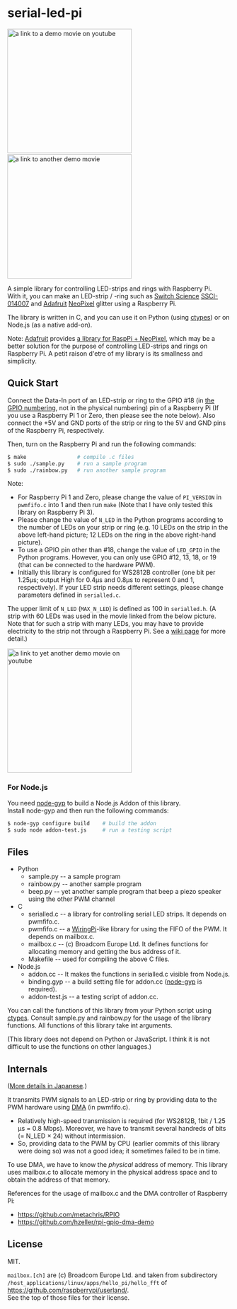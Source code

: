 # serial-led-pi

<a href="https://www.youtube.com/watch?v=Gf6LSokECh0"><img
src="https://raw.github.com/wiki/kut-tktlab/serial-led-pi/demo1.jpg" width="281"
alt="a link to a demo movie on youtube" /></a>&nbsp;
<a href="https://youtu.be/Gf6LSokECh0?t=12s"><img
src="https://raw.github.com/wiki/kut-tktlab/serial-led-pi/demo2.jpg" width="281"
alt="a link to another demo movie" /></a>

A simple library for controlling LED-strips and rings with Raspberry Pi.<br/>
With it, you can make an LED-strip / -ring such as
[Switch Science](https://www.switch-science.com) [SSCI-014007](http://ssci.to/1400) and [Adafruit](https://www.adafruit.com) [NeoPixel](https://www.adafruit.com/category/168) glitter using a Raspberry Pi.

The library is written in C,
and you can use it on Python (using [ctypes](https://docs.python.jp/3/library/ctypes.html))
or on Node.js (as a native add-on).

Note: [Adafruit](https://www.adafruit.com) provides
[a library for RaspPi + NeoPixel](https://learn.adafruit.com/neopixels-on-raspberry-pi/software),
which may be a better solution for the purpose of controlling LED-strips and rings on Raspberry Pi.
A petit raison d'etre of my library is its smallness and simplicity.


## Quick Start

Connect the Data-In port of an LED-strip or ring to the GPIO #18
(in [the GPIO numbering](https://www.raspberrypi.org/documentation/usage/gpio-plus-and-raspi2/), 
not in the physical numbering) pin of a Raspberry Pi
(If you use a Raspberry Pi 1 or Zero, then please see the note below).
Also connect the +5V and GND ports of the strip or ring to the 5V and GND pins of the Raspberry Pi, respectively.

Then, turn on the Raspberry Pi and run the following commands:

```sh
$ make                # compile .c files
$ sudo ./sample.py    # run a sample program
$ sudo ./rainbow.py   # run another sample program
```

Note:

 - For Raspberry Pi 1 and Zero, please change the value of `PI_VERSION` in `pwmfifo.c` into 1 and then run `make` (Note that I have only tested this library on Raspberry Pi 3).
 - Please change the value of `N_LED` in the Python programs according to the number of LEDs on your strip or ring (e.g. 10 LEDs on the strip in the above left-hand picture; 12 LEDs on the ring in the above right-hand picture).
 - To use a GPIO pin other than #18, change the value of `LED_GPIO` in the Python programs. However, you can only use GPIO #12, 13, 18, or 19 (that can be connected to the hardware PWM).
 - Initially this library is configured for WS2812B controller (one bit per 1.25&micro;s; output High for 0.4&micro;s and 0.8&micro;s to represent 0 and 1, respectively). If your LED strip needs different settings, please change parameters defined in `serialled.c`.

The upper limit of `N_LED` (`MAX_N_LED`) is defined as 100 in `serialled.h`.
(A strip with 60 LEDs was used in the movie linked from the below picture.
Note that for such a strip with many LEDs, you may have to provide electricity to the strip not through a Raspberry Pi.
See a [wiki page](https://github.com/kut-tktlab/serial-led-pi/wiki/AcAdapter) for more detail.)

<a href="https://www.youtube.com/watch?v=8v1YTqdLEDs"><img
src="https://raw.github.com/wiki/kut-tktlab/serial-led-pi/demo3.jpg" width="281"
alt="a link to yet another demo movie on youtube" /></a>

### For Node.js

You need [node-gyp](https://github.com/nodejs/node-gyp) to build a Node.js Addon of this library.<br/>
Install node-gyp and then run the following commands:

```sh
$ node-gyp configure build    # build the addon
$ sudo node addon-test.js     # run a testing script
```

## Files
  - Python
    - sample.py -- a sample program
    - rainbow.py -- another sample program
    - beep.py -- yet another sample program that beep a piezo speaker using the other PWM channel
  - C
    - serialled.c -- a library for controlling serial LED strips. It depends on pwmfifo.c.
    - pwmfifo.c -- a [WiringPi](http://wiringpi.com)-like library for using the FIFO of the PWM. It depends on mailbox.c.
    - mailbox.c -- (c) Broadcom Europe Ltd. It defines functions for allocating memory and getting the bus address of it.
    - Makefile -- used for compiling the above C files.
  - Node.js
    - addon.cc -- It makes the functions in serialled.c visible from Node.js.
    - binding.gyp -- a build setting file for addon.cc ([node-gyp](https://github.com/nodejs/node-gyp) is required).
    - addon-test.js -- a testing script of addon.cc.

You can call the functions of this library from your Python script using
[ctypes](https://docs.python.jp/3/library/ctypes.html).
Consult sample.py and rainbow.py for the usage of the library functions.
All functions of this library take int arguments.

(This library does not depend on Python or JavaScript. I think it is not difficult to use the functions on other languages.)

## Internals

([More details in Japanese](https://github.com/kut-tktlab/serial-led-pi/wiki/Pwm).)

It transmits PWM signals to an LED-strip or ring by providing data to the PWM hardware
using [DMA](https://en.wikipedia.org/wiki/Direct_Memory_Access) (in pwmfifo.c).

- Relatively high-speed transmission is required
(for WS2812B, 1bit / 1.25 &micro;s = 0.8 Mbps). Moreover, we have to transmit several handreds of bits (= N_LED &times; 24) without intermission.
- So, providing data to the PWM by CPU (earlier commits of this library were doing so) was not a good idea; it sometimes failed to be in time.

To use DMA,
we have to know the *physical* address of memory.
This library uses mailbox.c to allocate memory in the physical address space and to obtain the address of that memory.

References for the usage of mailbox.c and the DMA controller of Raspberry Pi:

- <https://github.com/metachris/RPIO>
- <https://github.com/hzeller/rpi-gpio-dma-demo>


## License

MIT.

`mailbox.[ch]` are (c) Broadcom Europe Ltd. and taken from
subdirectory `/host_applications/linux/apps/hello_pi/hello_fft` of
<https://github.com/raspberrypi/userland/>.<br/>
See the top of those files for their license.

